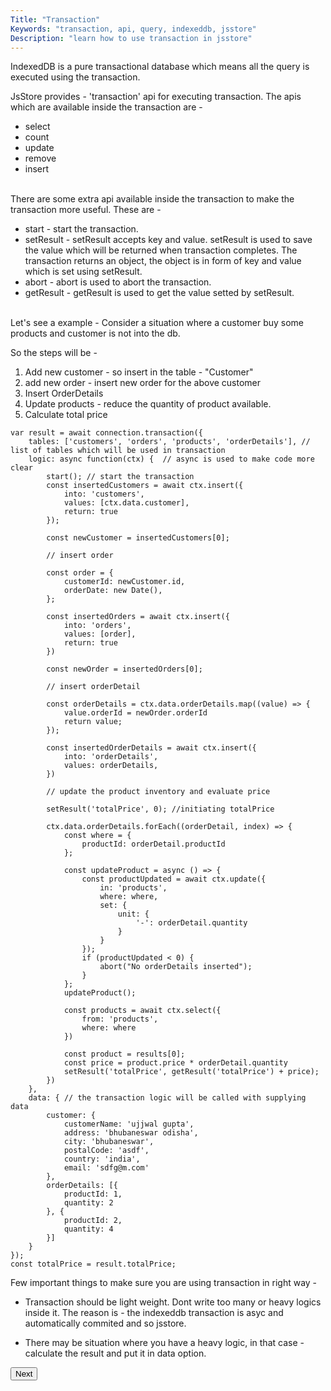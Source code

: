```yaml
---
Title: "Transaction"
Keywords: "transaction, api, query, indexeddb, jsstore"
Description: "learn how to use transaction in jsstore"
---
```


IndexedDB is a pure transactional database which means all the query is executed using the transaction.

JsStore provides - 'transaction' api for executing transaction. The apis which are available inside the transaction are - 

* select
* count
* update
* remove
* insert

<br>
There are some extra api available inside the transaction to make the transaction more useful. These are -

* start - start the transaction.
* setResult - setResult accepts key and value. setResult is used to save the value which will be returned when transaction completes. The transaction returns an object, the object is in form of key and value which is set using setResult.
* abort - abort is used to abort the transaction. 
* getResult - getResult is used to get the value setted by setResult.

<br>
Let's see a example - Consider a situation where a customer buy some products and customer is not into the db.

So the steps will be - 

1. Add new customer - so insert in the table - "Customer"
2. add new order - insert new order for the above customer
3. Insert OrderDetails 
4. Update products - reduce the quantity of product available. 
5. Calculate total price

```
var result = await connection.transaction({
    tables: ['customers', 'orders', 'products', 'orderDetails'], // list of tables which will be used in transaction
    logic: async function(ctx) {  // async is used to make code more clear
        start(); // start the transaction
        const insertedCustomers = await ctx.insert({
            into: 'customers',
            values: [ctx.data.customer],
            return: true
        });

        const newCustomer = insertedCustomers[0];

        // insert order

        const order = {
            customerId: newCustomer.id,
            orderDate: new Date(),
        };

        const insertedOrders = await ctx.insert({
            into: 'orders',
            values: [order],
            return: true
        })

        const newOrder = insertedOrders[0];

        // insert orderDetail

        const orderDetails = ctx.data.orderDetails.map((value) => {
            value.orderId = newOrder.orderId
            return value;
        });

        const insertedOrderDetails = await ctx.insert({
            into: 'orderDetails',
            values: orderDetails,
        })

        // update the product inventory and evaluate price

        setResult('totalPrice', 0); //initiating totalPrice

        ctx.data.orderDetails.forEach((orderDetail, index) => {
            const where = {
                productId: orderDetail.productId
            };

            const updateProduct = async () => {
                const productUpdated = await ctx.update({
                    in: 'products',
                    where: where,
                    set: {
                        unit: {
                            '-': orderDetail.quantity
                        }
                    }
                });
                if (productUpdated < 0) {
                    abort("No orderDetails inserted");
                }  
            };
            updateProduct();
 
            const products = await ctx.select({
                from: 'products',
                where: where
            })

            const product = results[0];
            const price = product.price * orderDetail.quantity
            setResult('totalPrice', getResult('totalPrice') + price);
        })
    },
    data: { // the transaction logic will be called with supplying data
        customer: {
            customerName: 'ujjwal gupta',
            address: 'bhubaneswar odisha',
            city: 'bhubaneswar',
            postalCode: 'asdf',
            country: 'india',
            email: 'sdfg@m.com'
        },
        orderDetails: [{
            productId: 1,
            quantity: 2
        }, {
            productId: 2,
            quantity: 4
        }]
    }
});
const totalPrice = result.totalPrice;
```

Few important things to make sure you are using transaction in right way - 

* Transaction should be light weight. Dont write too many or heavy logics inside it. The reason is  - the indexeddb transaction is asyc and automatically commited and so jsstore.

* There may be situation where you have a heavy logic, in that case - calculate the result and put it in data option.

<p class="margin-top-40px center-align">
    <button class="btn info btnNext">Next</button>
</p>
